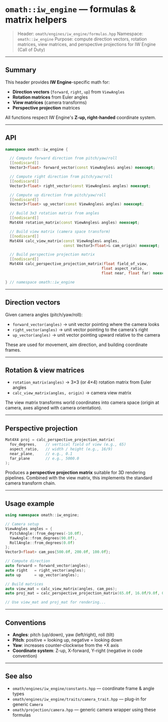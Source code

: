 # `omath::iw_engine` — formulas & matrix helpers

> Header: `omath/engines/iw_engine/formulas.hpp`
> Namespace: `omath::iw_engine`
> Purpose: compute direction vectors, rotation matrices, view matrices, and perspective projections for IW Engine (Call of Duty)

---

## Summary

This header provides **IW Engine**-specific math for:

* **Direction vectors** (`forward`, `right`, `up`) from `ViewAngles`
* **Rotation matrices** from Euler angles
* **View matrices** (camera transforms)
* **Perspective projection** matrices

All functions respect IW Engine's **Z-up, right-handed** coordinate system.

---

## API

```cpp
namespace omath::iw_engine {

  // Compute forward direction from pitch/yaw/roll
  [[nodiscard]]
  Vector3<float> forward_vector(const ViewAngles& angles) noexcept;

  // Compute right direction from pitch/yaw/roll
  [[nodiscard]]
  Vector3<float> right_vector(const ViewAngles& angles) noexcept;

  // Compute up direction from pitch/yaw/roll
  [[nodiscard]]
  Vector3<float> up_vector(const ViewAngles& angles) noexcept;

  // Build 3x3 rotation matrix from angles
  [[nodiscard]]
  Mat4X4 rotation_matrix(const ViewAngles& angles) noexcept;

  // Build view matrix (camera space transform)
  [[nodiscard]]
  Mat4X4 calc_view_matrix(const ViewAngles& angles,
                          const Vector3<float>& cam_origin) noexcept;

  // Build perspective projection matrix
  [[nodiscard]]
  Mat4X4 calc_perspective_projection_matrix(float field_of_view,
                                           float aspect_ratio,
                                           float near, float far) noexcept;

} // namespace omath::iw_engine
```

---

## Direction vectors

Given camera angles (pitch/yaw/roll):

* `forward_vector(angles)` → unit vector pointing where the camera looks
* `right_vector(angles)` → unit vector pointing to the camera's right
* `up_vector(angles)` → unit vector pointing upward relative to the camera

These are used for movement, aim direction, and building coordinate frames.

---

## Rotation & view matrices

* `rotation_matrix(angles)` → 3×3 (or 4×4) rotation matrix from Euler angles
* `calc_view_matrix(angles, origin)` → camera view matrix

The view matrix transforms world coordinates into camera space (origin at camera, axes aligned with camera orientation).

---

## Perspective projection

```cpp
Mat4X4 proj = calc_perspective_projection_matrix(
  fov_degrees,    // vertical field of view (e.g., 65)
  aspect_ratio,   // width / height (e.g., 16/9)
  near_plane,     // e.g., 0.1
  far_plane       // e.g., 5000.0
);
```

Produces a **perspective projection matrix** suitable for 3D rendering pipelines. Combined with the view matrix, this implements the standard camera transform chain.

---

## Usage example

```cpp
using namespace omath::iw_engine;

// Camera setup
ViewAngles angles = {
  PitchAngle::from_degrees(-10.0f),
  YawAngle::from_degrees(90.0f),
  RollAngle::from_degrees(0.0f)
};
Vector3<float> cam_pos{500.0f, 200.0f, 100.0f};

// Compute direction
auto forward = forward_vector(angles);
auto right   = right_vector(angles);
auto up      = up_vector(angles);

// Build matrices
auto view_mat = calc_view_matrix(angles, cam_pos);
auto proj_mat = calc_perspective_projection_matrix(65.0f, 16.0f/9.0f, 0.1f, 5000.0f);

// Use view_mat and proj_mat for rendering...
```

---

## Conventions

* **Angles**: pitch (up/down), yaw (left/right), roll (tilt)
* **Pitch**: positive = looking up, negative = looking down
* **Yaw**: increases counter-clockwise from the +X axis
* **Coordinate system**: Z-up, X-forward, Y-right (negative in code convention)

---

## See also

* `omath/engines/iw_engine/constants.hpp` — coordinate frame & angle types
* `omath/engines/iw_engine/traits/camera_trait.hpp` — plug-in for generic `Camera`
* `omath/projection/camera.hpp` — generic camera wrapper using these formulas

